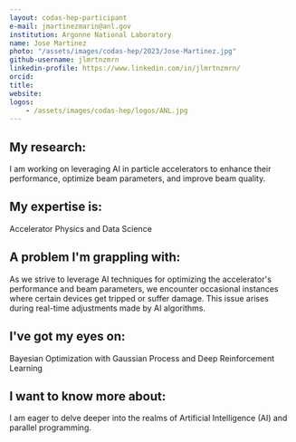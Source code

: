 ```yaml
---
layout: codas-hep-participant
e-mail: jmartinezmarin@anl.gov
institution: Argonne National Laboratory
name: Jose Martinez
photo: "/assets/images/codas-hep/2023/Jose-Martinez.jpg"
github-username: jlmrtnzmrn
linkedin-profile: https://www.linkedin.com/in/jlmrtnzmrn/
orcid:
title:
website:
logos:
    - /assets/images/codas-hep/logos/ANL.jpg
---
```


## My research:
I am working on leveraging AI in particle accelerators to enhance their performance, optimize beam parameters, and improve beam quality.

## My expertise is:
Accelerator Physics and Data Science

## A problem I'm grappling with:
As we strive to leverage AI techniques for optimizing the accelerator's performance and beam parameters, we encounter occasional instances where certain devices get tripped or suffer damage. This issue arises during real-time adjustments made by AI algorithms.

## I've got my eyes on:
Bayesian Optimization with Gaussian Process and Deep Reinforcement Learning

## I want to know more about:
I am eager to delve deeper into the realms of Artificial Intelligence (AI) and parallel programming.
